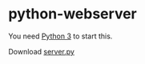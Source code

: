 # python-webserver

You need [Python 3](https://www.python.org/) to start this.

Download [server.py](https://raw.githubusercontent.com/Sharkbyteprojects/python-webserver/master/server.py)
